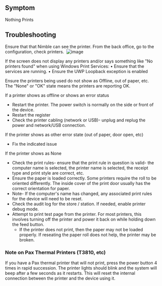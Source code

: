 ## Symptom
Nothing Prints

## Troubleshooting
Ensure that that Nimble can see the printer. 
From the back office, go to the configuration, check printers.
﻿
![image](https://github.com/user-attachments/assets/f7926f9c-c0b2-4dac-852c-f533b77ce941)

If the screen does not display any printers and/or says something like "No printers found" when using Windows Print Services:
	• Ensure that the services are running. 
	• Ensure the UWP Loopback exception is enabled


Ensure the printers being used do not show as Offline, out of paper, etc. The "None" or "OK" state means the printers are reporting OK.

If a printer shows as offline or shows an error status
* Restart the printer. The power switch is normally on the side or front of the device.
* Restart the register
* Check the printer cabling (network or USB)- unplug and replug the power and network/USB connection.
	
If the printer shows as other error state (out of paper, door open, etc)
* Fix the indicated issue

If the printer shows as None
* Check the print rules- ensure that the print rule in question is valid- the computer name is selected, the printer name is selected, the receipt type and print style are correct, etc.
* Ensure the paper is loaded correctly. Some printers require the roll to be oriented differently. The inside cover of the print door usually has the correct orientation for paper.
* Note- If the computer's name has changed, any associated print rules for the device will need to be reset.
* Check the audit log for the store / station. If needed, enable printer debug mode.
* Attempt to print test page from the printer. For most printers, this involves turning off the printer and power it back on while holding down the feed button.
   * If the printer does not print, then the paper may not be loaded properly. If reseating the paper roll does not help, the printer may be broken.

### Note on Pax Thermal Printers (T3810, etc)
If you have a Pax thermal printer that will not print, press the power button 4 times in rapid succession. The printer lights should blink and the system will beep after a few seconds as it restarts. 
This will reset the internal connection between the printer and the device using it.
